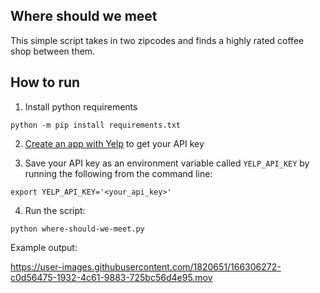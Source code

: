 ## Where should we meet
This simple script takes in two zipcodes and finds a highly rated coffee shop between them.

## How to run
1. Install python requirements
```
python -m pip install requirements.txt
```

2. [Create an app with Yelp](https://www.yelp.com/developers/documentation/v3/authentication) to get your API key

3. Save your API key as an environment variable called `YELP_API_KEY` by running the following from the command line:
```
export YELP_API_KEY='<your_api_key>'
```

4. Run the script:
```
python where-should-we-meet.py
```

Example output:

https://user-images.githubusercontent.com/1820651/166306272-c0d56475-1932-4c61-9883-725bc56d4e95.mov
